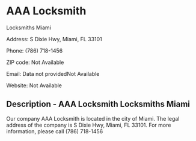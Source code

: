 # AAA Locksmith   
Locksmiths Miami

Address: S Dixie Hwy, Miami, FL 33101

Phone: (786) 718-1456

ZIP code: Not Available

Email: Data not providedNot Available

Website: Not Available


##  Description - AAA Locksmith Locksmiths Miami

Our company AAA Locksmith is located in the city of Miami. The legal address of the
company is S Dixie Hwy, Miami, FL 33101. For more information, please call (786)
718-1456
